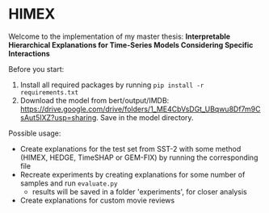 # HIMEX
Welcome to the implementation of my master thesis: **Interpretable Hierarchical Explanations for Time-Series Models Considering Specific Interactions**

Before you start:
1. Install all required packages by running
`pip install -r requirements.txt`
2. Download the model from bert/output/IMDB: https://drive.google.com/drive/folders/1_ME4CbVsDGt_UBqwu8Df7m9CsAut5IXZ?usp=sharing. Save in the model directory.

Possible usage:
- Create explanations for the test set from SST-2 with some method (HIMEX, HEDGE, TimeSHAP or GEM-FIX) by running the corresponding file
- Recreate experiments by creating explanations for some number of samples and run `evaluate.py`
    - results will be saved in a folder 'experiments', for closer analysis
- Create explanations for custom movie reviews
